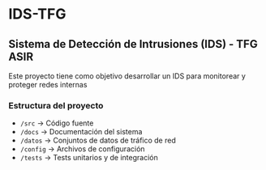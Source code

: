 # IDS-TFG
## Sistema de Detección de Intrusiones (IDS) - TFG ASIR
Este proyecto tiene como objetivo desarrollar un IDS para monitorear y proteger redes internas

### Estructura del proyecto
- `/src` → Código fuente
- `/docs` → Documentación del sistema
- `/datos` → Conjuntos de datos de tráfico de red
- `/config` → Archivos de configuración
- `/tests` → Tests unitarios y de integración
